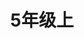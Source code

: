 ---
title: 5年级上
description: 5年级上
thumbnail: https://res.cloudinary.com/dtysyyt3a/image/upload/v1671541502/easymath/5年级上/fkidm1dyg86ekvlmhz7j.png
image: {
  src: "https://res.cloudinary.com/dtysyyt3a/image/upload/v1671541502/easymath/5年级上/fkidm1dyg86ekvlmhz7j.png",
  alt: "5年级上"
}
---